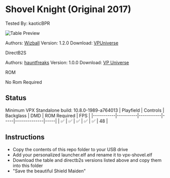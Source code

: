 # Shovel Knight (Original 2017)
Tested By: kaoticBPR

![Table Preview](https://vpuniverse.com/screenshots/monthly_2023_07/sk-screenshot-joe.jpeg.cc6cc3b7711c0d3c8143cd2174df40d0.jpeg)

Authors: [Wizball](https://vpuniverse.com/profile/16604-wizball/)
Version: 1.2.0
Download: [VPUniverse](https://vpuniverse.com/files/file/6536-shovel-knight-original-2017)

DirectB2S

Authors: [hauntfreaks](https://vpuniverse.com/profile/5216-hauntfreaks/)
Version: 1.0.0
Download: [VP Universe](https://vpuniverse.com/files/file/15327-shovel-knight-original-2017-b2s-full-dmd-2srn/)

ROM

No Rom Required

## Status 

Minimum VPX Standalone build: 10.8.0-1989-a764013
| Playfield | Controls | Backglass | DMD | ROM Required | FPS | 
|-----------|----------|-----------|-----|--------------|-----|
| :white_check_mark: | :white_check_mark: | :white_check_mark: | :white_check_mark: | :white_check_mark: | 48 |

## Instructions

- Copy the contents of this repo folder to your USB drive
- Add your personalized launcher.elf and rename it to vpx-shovel.elf
- Download the table and directb2s versions listed above and copy them into this folder
- "Save the beautiful Shield Maiden"


